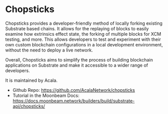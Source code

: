 # Chopsticks
Chopsticks provides a developer-friendly method of locally forking existing Substrate based chains. It allows for the replaying of blocks to easily examine how extrinsics effect state, the forking of multiple blocks for XCM testing, and more. This allows developers to test and experiment with their own custom blockchain configurations in a local development environment, without the need to deploy a live network.

Overall, Chopsticks aims to simplify the process of building blockchain applications on Substrate and make it accessible to a wider range of developers.

It is maintained by Acala.

- Github Repo: https://github.com/AcalaNetwork/chopsticks
- Tutorial in the Moonbeam Docs: https://docs.moonbeam.network/builders/build/substrate-api/chopsticks/